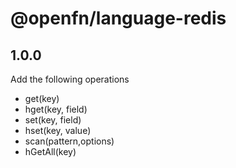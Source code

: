 # @openfn/language-redis

## 1.0.0

Add the following operations

- get(key)
- hget(key, field)
- set(key, field)
- hset(key, value)
- scan(pattern,options)
- hGetAll(key)
